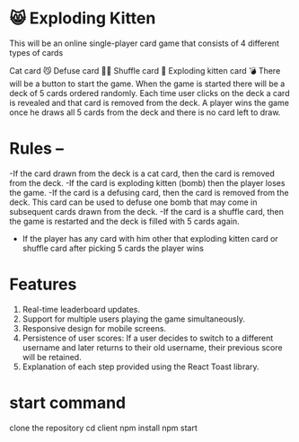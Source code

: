 # 😸 Exploding Kitten 

This will be an online single-player card game that consists of 4 different types of cards

Cat card 😼
Defuse card 🙅‍♂️
Shuffle card 🔀
Exploding kitten card 💣
There will be a button to start the game. When the game is started there will be a deck of 5 cards ordered randomly. Each time user clicks on the deck a card is revealed and that card is removed from the deck. A player wins the game once he draws all 5 cards from the deck and there is no card left to draw.

# Rules –

-If the card drawn from the deck is a cat card, then the card is removed from the deck.
-If the card is exploding kitten (bomb) then the player loses the game.
-If the card is a defusing card, then the card is removed from the deck. This card can be used to defuse one bomb that may come in subsequent cards drawn from the deck.
-If the card is a shuffle card, then the game is restarted and the deck is filled with 5 cards again.
- If the player has any card with him other that exploding kitten card or shuffle card after picking 5 cards the player wins

# Features

1. Real-time leaderboard updates.
2. Support for multiple users playing the game simultaneously.
3. Responsive design for mobile screens.
4. Persistence of user scores: If a user decides to switch to a different username and later returns to their old username, their previous score will be retained.
5. Explanation of each step provided using the React Toast library.

# start command 

 clone the repository
 cd client
 npm install
 npm start

